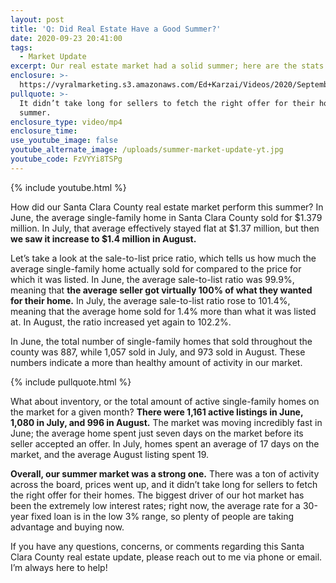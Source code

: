 ```yaml
---
layout: post
title: 'Q: Did Real Estate Have a Good Summer?'
date: 2020-09-23 20:41:00
tags:
  - Market Update
excerpt: Our real estate market had a solid summer; here are the stats to prove it.
enclosure: >-
  https://vyralmarketing.s3.amazonaws.com/Ed+Karzai/Videos/2020/September/Q-+Did+Real+Estate+Have+a+Good+Summer_.mp4
pullquote: >-
  It didn’t take long for sellers to fetch the right offer for their homes this
  summer.
enclosure_type: video/mp4
enclosure_time:
use_youtube_image: false
youtube_alternate_image: /uploads/summer-market-update-yt.jpg
youtube_code: FzVYYi8TSPg
---
```


{% include youtube.html %}

How did our Santa Clara County real estate market perform this summer? In June, the average single-family home in Santa Clara County sold for $1.379 million. In July, that average effectively stayed flat at $1.37 million, but then **we saw it increase to $1.4 million in August.&nbsp;**

Let’s take a look at the sale-to-list price ratio, which tells us how much the average single-family home actually sold for compared to the price for which it was listed. In June, the average sale-to-list ratio was 99.9%, meaning that **the average seller got virtually 100% of what they wanted for their home.** In July, the average sale-to-list ratio rose to 101.4%, meaning that the average home sold for 1.4% more than what it was listed at. In August, the ratio increased yet again to 102.2%.&nbsp;

In June, the total number of single-family homes that sold throughout the county was 887, while 1,057 sold in July, and 973 sold in August. These numbers indicate a more than healthy amount of activity in our market.&nbsp;

{% include pullquote.html %}

What about inventory, or the total amount of active single-family homes on the market for a given month? **There were 1,161 active listings in June, 1,080 in July, and 996 in August.** The market was moving incredibly fast in June; the average home spent just seven days on the market before its seller accepted an offer. In July, homes spent an average of 17 days on the market, and the average August listing spent 19.&nbsp;

**Overall, our summer market was a strong one.** There was a ton of activity across the board, prices went up, and it didn’t take long for sellers to fetch the right offer for their homes. The biggest driver of our hot market has been the extremely low interest rates; right now, the average rate for a 30-year fixed loan is in the low 3% range, so plenty of people are taking advantage and buying now.&nbsp;

If you have any questions, concerns, or comments regarding this Santa Clara County real estate update, please reach out to me via phone or email. I’m always here to help\!